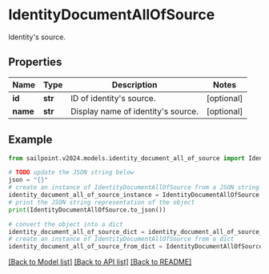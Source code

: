 # IdentityDocumentAllOfSource

Identity's source.

## Properties

Name | Type | Description | Notes
------------ | ------------- | ------------- | -------------
**id** | **str** | ID of identity&#39;s source. | [optional] 
**name** | **str** | Display name of identity&#39;s source. | [optional] 

## Example

```python
from sailpoint.v2024.models.identity_document_all_of_source import IdentityDocumentAllOfSource

# TODO update the JSON string below
json = "{}"
# create an instance of IdentityDocumentAllOfSource from a JSON string
identity_document_all_of_source_instance = IdentityDocumentAllOfSource.from_json(json)
# print the JSON string representation of the object
print(IdentityDocumentAllOfSource.to_json())

# convert the object into a dict
identity_document_all_of_source_dict = identity_document_all_of_source_instance.to_dict()
# create an instance of IdentityDocumentAllOfSource from a dict
identity_document_all_of_source_from_dict = IdentityDocumentAllOfSource.from_dict(identity_document_all_of_source_dict)
```
[[Back to Model list]](../README.md#documentation-for-models) [[Back to API list]](../README.md#documentation-for-api-endpoints) [[Back to README]](../README.md)


